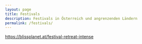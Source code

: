 ```yaml
---
layout: page
title: Festivals
description: Festivals in Österreich und angrenzenden Ländern
permalink: /festivals/
---
```


https://blissplanet.at/festival-retreat-intense

